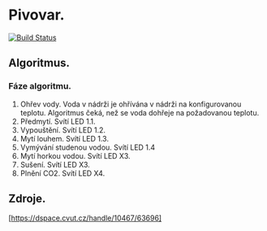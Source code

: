 # Pivovar.

[![Build Status](https://travis-ci.org/jaryn/pivovar.svg?branch=master)](https://travis-ci.org/jaryn/pivovar)

## Algoritmus.

### Fáze algoritmu.

1. Ohřev vody.
Voda v nádrži je ohřívána v nádrži na konfigurovanou teplotu. Algoritmus čeká,
než se voda dohřeje na požadovanou teplotu.
2. Předmytí. Svítí LED 1.1.
3. Vypouštění. Svítí LED 1.2.
4. Mytí louhem. Svítí LED 1.3.
5. Vymývání studenou vodou. Svítí LED 1.4
6. Mytí horkou vodou. Svítí LED X3.
7. Sušení. Svítí LED X3.
8. Plnění CO2. Svítí LED X4.

## Zdroje.
[https://dspace.cvut.cz/handle/10467/63696]
